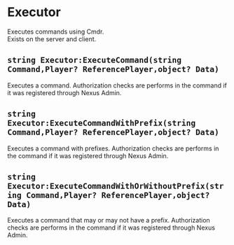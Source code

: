 # Executor
Executes commands using Cmdr.<br>
Exists on the server and client.

## `string Executor:ExecuteCommand(string Command,Player? ReferencePlayer,object? Data)`
Executes a command. Authorization checks are performs
in the command if it was registered through Nexus Admin.

## `string Executor:ExecuteCommandWithPrefix(string Command,Player? ReferencePlayer,object? Data)`
Executes a command with prefixes. Authorization checks are performs
in the command if it was registered through Nexus Admin.

## `string Executor:ExecuteCommandWithOrWithoutPrefix(string Command,Player? ReferencePlayer,object? Data)`
Executes a command that may or may not have a prefix. Authorization
checks are performs in the command if it was registered through
Nexus Admin.